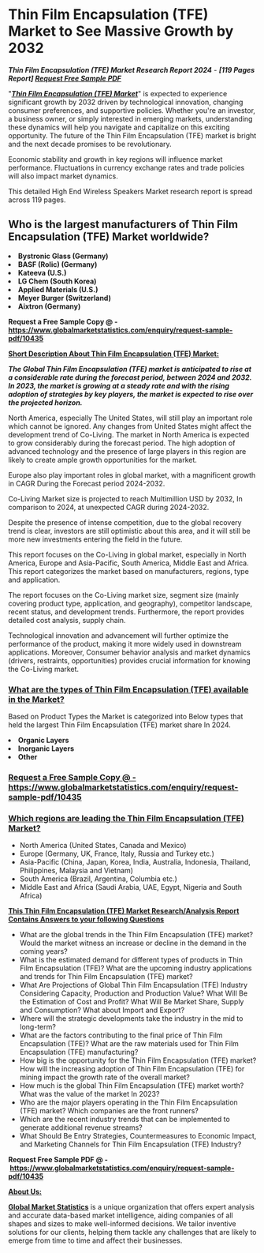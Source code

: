 <h1>Thin Film Encapsulation (TFE) Market to See Massive Growth by 2032</h1><p><em><strong>Thin Film Encapsulation (TFE) Market Research Report 2024</strong></em>&nbsp;-&nbsp;<em><strong>[119 Pages Report] </strong></em><em><strong><a href="https://www.globalmarketstatistics.com/enquiry/request-sample-pdf/10435">Request Free Sample PDF</a></strong></em></p><p>"<a style="font-style: italic; font-weight: bold;" href="https://www.globalmarketstatistics.com/market-reports/thin-film-encapsulation-tfe-market-10435">Thin Film Encapsulation (TFE) Market</a>" is expected to experience significant growth by 2032 driven by technological innovation, changing consumer preferences, and supportive policies. Whether you're an investor, a business owner, or simply interested in emerging markets, understanding these dynamics will help you navigate and capitalize on this exciting opportunity. The future of the&nbsp;Thin Film Encapsulation (TFE) market is bright and the next decade promises to be revolutionary.</p><p>Economic stability and growth in key regions will influence market performance. Fluctuations in currency exchange rates and trade policies will also impact market dynamics.</p><p>This detailed&nbsp;High End Wireless Speakers Market research report is spread across 119 pages.</p><h2><strong>Who is the largest manufacturers of Thin Film Encapsulation (TFE) Market worldwide?</strong></h2><p><strong><li>Bystronic Glass (Germany)<li>BASF (Rolic) (Germany)<li>Kateeva (U.S.)<li>LG Chem (South Korea)<li>Applied Materials (U.S.)<li>Meyer Burger (Switzerland)<li>Aixtron (Germany)</strong></p><p><strong>Request a Free Sample Copy @ - <a href="https://www.globalmarketstatistics.com/enquiry/request-sample-pdf/10435">https://www.globalmarketstatistics.com/enquiry/request-sample-pdf/10435</a></strong></p><p><strong><u>Short Description About Thin Film Encapsulation (TFE) Market:</u></strong></p><p><strong><em>The Global Thin Film Encapsulation (TFE) market is anticipated to rise at a considerable rate during the forecast period, between 2024 and 2032. In 2023, the market is growing at a steady rate and with the rising adoption of strategies by key players, the market is expected to rise over the projected horizon.</em></strong></p><p>North America, especially The United States, will still play an important role which cannot be ignored. Any changes from United States might affect the development trend of Co-Living. The market in North America is expected to grow considerably during the forecast period. The high adoption of advanced technology and the presence of large players in this region are likely to create ample growth opportunities for the market.</p><p>Europe also play important roles in global market, with a magnificent growth in CAGR During the Forecast period 2024-2032.</p><p>Co-Living Market size is projected to reach Multimillion USD by 2032, In comparison to 2024, at unexpected CAGR during 2024-2032.</p><p>Despite the presence of intense competition, due to the global recovery trend is clear, investors are still optimistic about this area, and it will still be more new investments entering the field in the future.</p><p>This report focuses on the Co-Living in global market, especially in North America, Europe and Asia-Pacific, South America, Middle East and Africa. This report categorizes the market based on manufacturers, regions, type and application.</p><p>The report focuses on the Co-Living market size, segment size (mainly covering product type, application, and geography), competitor landscape, recent status, and development trends. Furthermore, the report provides detailed cost analysis, supply chain.</p><p>Technological innovation and advancement will further optimize the performance of the product, making it more widely used in downstream applications. Moreover, Consumer behavior analysis and market dynamics (drivers, restraints, opportunities) provides crucial information for knowing the Co-Living market.</p><h3 class="rank-math-question "><span style="text-decoration: underline;">What are the types of Thin Film Encapsulation (TFE) available in the Market?</span></h3><p>Based on Product Types the Market is categorized into Below types that held the largest Thin Film Encapsulation (TFE) market share In 2024.</p><p><strong><li>Organic Layers<li>Inorganic Layers<li>Other</strong></p><h3 class="rank-math-question "><span style="text-decoration: underline;">Request a Free Sample Copy @ - <a href="https://www.globalmarketstatistics.com/enquiry/request-sample-pdf/10435">https://www.globalmarketstatistics.com/enquiry/request-sample-pdf/10435</a></span></h3><h3 class="rank-math-question "><span style="text-decoration: underline;">Which regions are leading the Thin Film Encapsulation (TFE) Market?</span></h3><ul><li>North America (United States, Canada and Mexico)</li><li>Europe (Germany, UK, France, Italy, Russia and Turkey etc.)</li><li>Asia-Pacific (China, Japan, Korea, India, Australia, Indonesia, Thailand, Philippines, Malaysia and Vietnam)</li><li>South America (Brazil, Argentina, Columbia etc.)</li><li>Middle East and Africa (Saudi Arabia, UAE, Egypt, Nigeria and South Africa)</li></ul><p><strong><u>This Thin Film Encapsulation (TFE) Market Research/Analysis Report Contains Answers to your following Questions</u></strong></p><ul><li>What are the global trends in the Thin Film Encapsulation (TFE) market? Would the market witness an increase or decline in the demand in the coming years?</li><li>What is the estimated demand for different types of products in Thin Film Encapsulation (TFE)? What are the upcoming industry applications and trends for Thin Film Encapsulation (TFE) market?</li><li>What Are Projections of Global Thin Film Encapsulation (TFE) Industry Considering Capacity, Production and Production Value? What Will Be the Estimation of Cost and Profit? What Will Be Market Share, Supply and Consumption? What about Import and Export?</li><li>Where will the strategic developments take the industry in the mid to long-term?</li><li>What are the factors contributing to the final price of Thin Film Encapsulation (TFE)? What are the raw materials used for Thin Film Encapsulation (TFE) manufacturing?</li><li>How big is the opportunity for the Thin Film Encapsulation (TFE) market? How will the increasing adoption of Thin Film Encapsulation (TFE) for mining impact the growth rate of the overall market?</li><li>How much is the global Thin Film Encapsulation (TFE) market worth? What was the value of the market In 2023?</li><li>Who are the major players operating in the Thin Film Encapsulation (TFE) market? Which companies are the front runners?</li><li>Which are the recent industry trends that can be implemented to generate additional revenue streams?</li><li>What Should Be Entry Strategies, Countermeasures to Economic Impact, and Marketing Channels for Thin Film Encapsulation (TFE) Industry?</li></ul><p><strong>Request Free Sample PDF @ -&nbsp;<a href="https://www.globalmarketstatistics.com/enquiry/request-sample-pdf/10435">https://www.globalmarketstatistics.com/enquiry/request-sample-pdf/10435</a></strong></p><p><strong><u>About Us:</u></strong></p><p><strong><a href="https://www.globalmarketstatistics.com/">Global Market Statistics</a></strong> is a unique organization that offers expert analysis and accurate data-based market intelligence, aiding companies of all shapes and sizes to make well-informed decisions. We tailor inventive solutions for our clients, helping them tackle any challenges that are likely to emerge from time to time and affect their businesses.</p>
